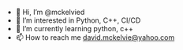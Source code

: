 - 👋 Hi, I’m @mckelvied
- 👀 I’m interested in Python, C++, CI/CD
- 🌱 I’m currently learning python, c++
- 📫 How to reach me david.mckelvie@yahoo.com

<!---
mckelvied/mckelvied is a ✨ special ✨ repository because its `README.md` (this file) appears on your GitHub profile.
You can click the Preview link to take a look at your changes.
--->
